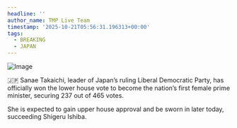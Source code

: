 ```yaml
---
headline: ''
author_name: TMP Live Team
timestamp: '2025-10-21T05:56:31.196313+00:00'
tags:
  - BREAKING
  - JAPAN
---
```

![Image](https://i.postimg.cc/T3xjGxNz/IMG-20251021-112354-903.jpg)

🇯🇵 Sanae Takaichi, leader of Japan’s ruling Liberal Democratic Party, has officially won the lower house vote to become the nation’s first female prime minister, securing 237 out of 465 votes.

She is expected to gain upper house approval and be sworn in later today, succeeding Shigeru Ishiba.
